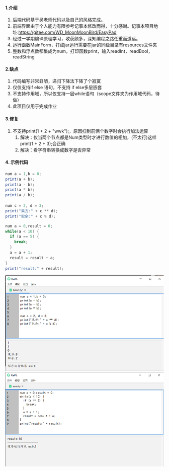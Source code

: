#### 1.介绍

1. 后端代码基于吴老师代码以及自己的风格完成。
2. 前端界面由于个人能力有限参考记事本修改而得，十分感谢。记事本项目地址:https://gitee.com/WD_MoonMoonBird/EasyPad
3. 经过一学期编译原理学习，收获颇多，深知编程之路任重而道远。
4. 运行函数MainForm，打成jar运行需要在jar的同级目录有resources文件夹
5. 整数和浮点数都集成为num，打印函数print，输入readInt，readBool，readString
#### 2.缺点
1. 代码编写非常丑陋，递归下降法下降了个寂寞
2. 仅仅支持if else 语句，不支持 if else多层嵌套
3. 不支持作用域，所以仅支持一层while语句（scope文件夹为作用域代码，待做）
4. 此项目仅用于完成作业

#### 3.修复
1. 不支持print(1 + 2 + "wwk");，原因扫到前俩个数字时会执行加法运算
   1. 解决：仅当两个节点都是Num类型时才进行数值的相加，(不太行)这样print(1 + 2 + 3);会正确
   2. 解决：看字符串转换成数字是否异常
#### 4. 示例代码
   ```java
   num a = 1,b = 0;
print(a + b);
print(a - b);
print(a * b);
print(a / b);

num c = 2, d = 3;
print("乘方:" + c ** d);
print("取余:" + c % d);
   ```
```java
num a = 0,result = 0;
while(a < 10) {
  if (a == 5) {
    break;
  }
  a = a + 1;
  result = result + a;
}
print("result:" + result);
```

![](.\src\main\resources\images\运行效果图1.png)
![](.\src\main\resources\images\运行效果图2.png)
